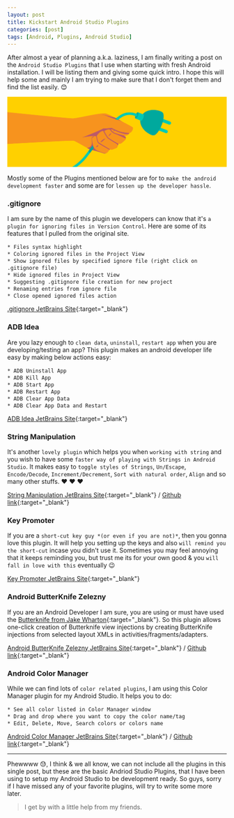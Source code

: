 ```yaml
---
layout: post
title: Kickstart Android Studio Plugins
categories: [post]
tags: [Android, Plugins, Android Studio]
---
```

After almost a year of planning a.k.a. laziness, I am finally writing a post on the `Android Studio Plugins` that I use when starting with fresh Android installation.
I will be listing them and giving some quick intro. I hope this will help some and mainly I am trying to make sure that I don't forget them and find the list easily. :blush:

![Kickstart Android Studio Plugins](/images/android-plugins-2.png)

Mostly some of the Plugins mentioned below are for to `make the android development faster` and some are for `lessen up the developer hassle`.

### .gitignore

I am sure by the name of this plugin we developers can know that it's `a plugin for ignoring files in Version Control`. Here are some of its features that I pulled from the original site.

    * Files syntax highlight
    * Coloring ignored files in the Project View
    * Show ignored files by specified ignore file (right click on .gitignore file)
    * Hide ignored files in Project View
    * Suggesting .gitignore file creation for new project
    * Renaming entries from ignore file
    * Close opened ignored files action


[.gitignore JetBrains Site](https://plugins.jetbrains.com/plugin/7495--ignore){:target="_blank"}

### ADB Idea

Are you lazy enough to `clean data`, `uninstall`, `restart app` when you are developing/testing an app? This plugin makes an android developer life easy by making below actions easy:

    * ADB Uninstall App
    * ADB Kill App
    * ADB Start App
    * ADB Restart App
    * ADB Clear App Data
    * ADB Clear App Data and Restart

[ADB Idea JetBrains Site](https://plugins.jetbrains.com/plugin/7380-adb-idea){:target="_blank"}

### String Manipulation

It's another `lovely plugin` which helps you when `working with string` and you wish to have some `faster way of playing with Strings in Android Studio`. It makes easy to `toggle styles of Strings`, `Un/Escape`, `Encode/Decode`, `Increment/Decrement`, `Sort with natural order`, `Align` and so many other stuffs.  :heart: :heart: :heart:

[String Manipulation JetBrains Site](https://plugins.jetbrains.com/plugin/2162-string-manipulation){:target="_blank"} /
[Github link](https://github.com/krasa/StringManipulation){:target="_blank"}

### Key Promoter

If you are a `short-cut key guy *(or even if you are not)*`, then you gonna love this plugin. It will help you setting up the keys and also `will remind you the short-cut` incase you didn't use it. Sometimes you may feel annoying that it keeps reminding you, but trust me its for your own good & you `will fall in love with this` eventually :wink:

[Key Promoter JetBrains Site](https://plugins.jetbrains.com/plugin/4455-key-promoter){:target="_blank"}

### Android ButterKnife Zelezny

If you are an Android Developer I am sure, you are using or must have used the [Butterknife from Jake Wharton](https://github.com/JakeWharton/butterknife){:target="_blank"}. So this plugin allows one-click creation of Butterknife view injections by creating ButterKnife injections from selected layout XMLs in activities/fragments/adapters.

[Android ButterKnife Zelezny JetBrains Site](https://plugins.jetbrains.com/plugin/7369-android-butterknife-zelezny){:target="_blank"} /
[Github link](https://github.com/avast/android-butterknife-zelezny){:target="_blank"}

### Android Color Manager

While we can find lots of `color related plugins`, I am using this Color Manager plugin for my Android Studio. It helps you to do:

    * See all color listed in Color Manager window
    * Drag and drop where you want to copy the color name/tag
    * Edit, Delete, Move, Search colors or colors name

[Android Color Manager JetBrains Site](https://plugins.jetbrains.com/plugin/8583-android-color-manager){:target="_blank"} /
[Github link](https://github.com/shiraji/color-manager/){:target="_blank"}

<hr class="post-list__divider ">

Phewwww :sweat:, I think & we all know, we can not include all the plugins in this single post, but these are the basic Andriod Studio Plugins, that I have been using to setup my Android Studio to be development ready. So guys, sorry if I have missed any of your favorite plugins, will try to write some more later.

>I get by with a little help from my friends.
